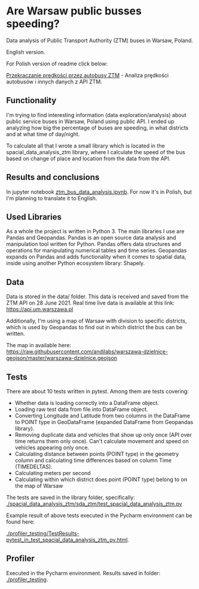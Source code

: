 # Are Warsaw public busses speeding?

Data analysis of Public Transport Authority (ZTM) buses in Warsaw, Poland.

English version.

For Polish version of readme click below:

[Przekraczanie prędkości przez autobusy ZTM](readme_pl.md) - 
Analiza prędkości autobusów i innych danych z API ZTM.

## Functionality
I'm trying to find interesting information (data exploration/analysis) about public service buses in Warsaw, Poland using public API. I ended up analyzing how big the percentage of buses are speeding, in what districts and at what time of day/night.

To calculate all that I wrote a small library which is located in the spacial_data_analysis_ztm library, where I calculate the speed of the bus based on change of place and location from the data from the API.

## Results and conclusions
In jupyter notebook [ztm_bus_data_analysis.ipynb](ztm_bus_data_analysis.ipynb).
For now it's in Polish, but I'm planning to translate it to English.

## Used Libraries
As a whole the project is written in Python 3. The main libraries I use are Pandas and Geopandas. Pandas is an open source data analysis and manipulation tool written for Python. Pandas offers data structures and operations for manipulating numerical tables and time series. Geopandas expands on Pandas and adds functionality when it comes to spatial data, inside using another Python ecosystem library: Shapely.

## Data
Data is stored in the data/ folder. This data is received and saved from the ZTM API on 28 June 2021. Real time live data is available at this link: https://api.um.warszawa.pl

Additionally, I'm using a map of Warsaw with division to specific districts, which is used by Geopandas to find out in which district the bus can be written.

The map in available here: 
https://raw.githubusercontent.com/andilabs/warszawa-dzielnice-geojson/master/warszawa-dzielnice.geojson


## Tests
There are about 10 tests written in pytest. Among them are tests covering:
- Whether data is loading correctly into a DataFrame object.
- Loading raw test data from file into DataFrame object.
- Converting Longitude and Latitude from two columns in the DataFrame to POINT type in GeoDataFrame (expanded DataFrame from Geopandas library).
- Removing duplicate data and vehicles that show up only once (API over time returns them only once). Can't calculate movement and speed on vehicles appearing only once.
- Calculating distance between points (POINT type) in the geometry column and calculating time differences based on column Time (TIMEDELTAS).
- Calculating meters per second
- Calculating within which district does point (POINT type) belong to on the map of Warsaw


The tests are saved in the library folder, specifically:
[./spacial_data_analysis_ztm/sda_ztm/test_spacial_data_analysis_ztm.py](./spacial_data_analysis_ztm/sda_ztm/test_spacial_data_analysis_ztm.py)

Example result of above tests executed in the Pycharm environment can be found here:

[./profiler_testing/TestResults-pytest_in_test_spacial_data_analysis_ztm_py.html](./profiler_testing/TestResults-pytest_in_test_spacial_data_analysis_ztm_py.html).


## Profiler
Executed in the Pycharm environment. Results saved in folder: [./profiler_testing](./profiler_testing).